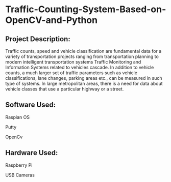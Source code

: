 # Traffic-Counting-System-Based-on-OpenCV-and-Python

## Project Description:
Traffic counts, speed and vehicle classification are fundamental data for a variety of transportation projects ranging from transportation planning to modern intelligent transportation systems Traffic Monitoring and Information Systems related to vehicles cascade. In addition to vehicle counts, a much larger set of traffic parameters such as vehicle classifications, lane changes, parking areas etc., can be measured in such type of systems. In large metropolitan areas, there is a need for data about vehicle classes that use a particular highway or a street.

## Software Used:

Raspian OS

Putty

OpenCv

## Hardware Used:

Raspberry Pi

USB Cameras 

